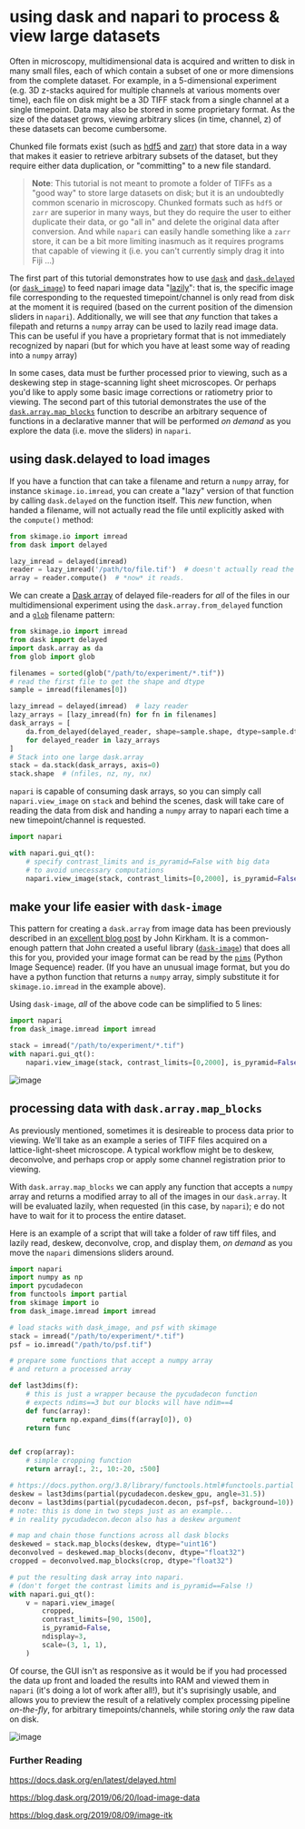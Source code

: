 # using dask and napari to process & view large datasets

Often in microscopy, multidimensional data is acquired and written to disk in many small files, each of which contain a subset of one or more dimensions from the complete dataset.  For example, in a 5-dimensional experiment (e.g. 3D z-stacks aquired for multiple channels at various moments over time), each file on disk might be a 3D TIFF stack from a single channel at a single timepoint.  Data may also be stored in some proprietary format.  As the size of the dataset grows, viewing arbitrary slices (in time, channel, z) of these datasets can become cumbersome.

Chunked file formats exist (such as [hdf5](https://support.hdfgroup.org/HDF5/) and [zarr](https://zarr.readthedocs.io/en/stable/)) that store data in a way that makes it easier to retrieve arbitrary subsets of the dataset, but they require either data duplication, or "committing" to a new file standard.

> **Note**: This tutorial is not meant to promote a folder of TIFFs as a "good way" to store large datasets on disk; but it is an undoubtedly common scenario in microscopy.  Chunked formats such as `hdf5` or `zarr` are superior in many ways, but they do require the user to either duplicate their data, or go "all in" and delete the original data after conversion.  And while `napari` can easily handle something like a `zarr` store, it can be a bit more limiting inasmuch as it requires programs that capable of viewing it (i.e. you can't currently simply drag it into Fiji ...)

The first part of this tutorial demonstrates how to use [`dask`](https://docs.dask.org/en/latest/) and [`dask.delayed`](https://docs.dask.org/en/latest/delayed.html) (or [`dask_image`](https://github.com/dask/dask-image)) to feed napari image data "[lazily](https://en.wikipedia.org/wiki/Lazy_evaluation)": that is, the specific image file corresponding to the requested timepoint/channel is only read from disk at the moment it is required (based on the current position of the dimension sliders in `napari`).  Additionally, we will see that *any* function that takes a filepath and returns a `numpy` array can be used to lazily read image data.  This can be useful if you have a proprietary format that is not immediately recognized by napari (but for which you have at least some way of reading into a `numpy` array)

In some cases, data must be further processed prior to viewing, such as a deskewing step in stage-scanning light sheet microscopes.  Or perhaps you'd like to apply some basic image corrections or ratiometry prior to viewing.  The second part of this tutorial demonstrates the use of the [`dask.array.map_blocks`](https://docs.dask.org/en/latest/array-api.html#dask.array.map_blocks) function to describe an arbitrary sequence of functions in a declarative manner that will be performed *on demand* as you explore the data (i.e. move the sliders) in `napari`.

## using dask.delayed to load images

If you have a function that can take a filename and return a `numpy` array, for instance `skimage.io.imread`, you can create a "lazy" version of that function by calling `dask.delayed` on the function itself.  This *new* function, when handed a filename, will not actually read the file until explicitly asked with the `compute()` method:

```python
from skimage.io import imread
from dask import delayed

lazy_imread = delayed(imread)
reader = lazy_imread('/path/to/file.tif')  # doesn't actually read the file
array = reader.compute()  # *now* it reads.
```

We can create a [Dask array](https://docs.dask.org/en/latest/array.html) of delayed file-readers for *all* of the files in our multidimensional experiment using the `dask.array.from_delayed` function and a [`glob`](https://docs.python.org/3/library/glob.html) filename pattern:

```python
from skimage.io import imread
from dask import delayed
import dask.array as da
from glob import glob

filenames = sorted(glob("/path/to/experiment/*.tif"))
# read the first file to get the shape and dtype
sample = imread(filenames[0])

lazy_imread = delayed(imread)  # lazy reader
lazy_arrays = [lazy_imread(fn) for fn in filenames]
dask_arrays = [
    da.from_delayed(delayed_reader, shape=sample.shape, dtype=sample.dtype)
    for delayed_reader in lazy_arrays
]
# Stack into one large dask.array
stack = da.stack(dask_arrays, axis=0)
stack.shape  # (nfiles, nz, ny, nx)
```

`napari` is capable of consuming dask arrays, so you can simply call `napari.view_image` on `stack` and behind the scenes, dask will take care of reading the data from disk and handing a `numpy` array to napari each time a new timepoint/channel is requested.

```python
import napari

with napari.gui_qt():
    # specify contrast_limits and is_pyramid=False with big data
    # to avoid unecessary computations
    napari.view_image(stack, contrast_limits=[0,2000], is_pyramid=False)
```

## make your life easier with `dask-image`

This pattern for creating a `dask.array` from image data has been previously described in an [excellent blog post](https://blog.dask.org/2019/06/20/load-image-data) by John Kirkham.  It is a common-enough pattern that John created a useful library ([`dask-image`](https://github.com/dask/dask-image)) that does all this for you, provided your image format can be read by the [`pims`](https://github.com/soft-matter/pims) (Python Image Sequence) reader.  (If you have an unusual image format, but you do have a python function that returns a `numpy` array, simply substitute it for `skimage.io.imread` in the example above).  

Using `dask-image`, *all* of the above code can be simplified to 5 lines:

```python
import napari
from dask_image.imread import imread

stack = imread("/path/to/experiment/*.tif")
with napari.gui_qt():
    napari.view_image(stack, contrast_limits=[0,2000], is_pyramid=False)

```

![image](./resources/dask1.gif)

## processing data with `dask.array.map_blocks`

As previously mentioned, sometimes it is desireable to process data prior to viewing. We'll take as an example a series of TIFF files acquired on a lattice-light-sheet microscope.  A typical workflow might be to deskew, deconvolve, and perhaps crop or apply some channel registration prior to viewing.

With `dask.array.map_blocks` we can apply any function that accepts a `numpy` array and returns a modified array to all of the images in our `dask.array`.  It will be evaluated lazily, when requested (in this case, by `napari`); e do not have to wait for it to process the entire dataset.

Here is an example of a script that will take a folder of raw tiff files, and lazily read, deskew, deconvolve, crop, and display them, *on demand* as you move the `napari` dimensions sliders around.

```python
import napari
import numpy as np
import pycudadecon
from functools import partial
from skimage import io
from dask_image.imread import imread

# load stacks with dask_image, and psf with skimage
stack = imread("/path/to/experiment/*.tif")
psf = io.imread("/path/to/psf.tif")

# prepare some functions that accept a numpy array
# and return a processed array

def last3dims(f):
    # this is just a wrapper because the pycudadecon function
    # expects ndims==3 but our blocks will have ndim==4
    def func(array):
        return np.expand_dims(f(array[0]), 0)
    return func


def crop(array):
    # simple cropping function
    return array[:, 2:, 10:-20, :500]

# https://docs.python.org/3.8/library/functools.html#functools.partial
deskew = last3dims(partial(pycudadecon.deskew_gpu, angle=31.5))
deconv = last3dims(partial(pycudadecon.decon, psf=psf, background=10))
# note: this is done in two steps just as an example...
# in reality pycudadecon.decon also has a deskew argument

# map and chain those functions across all dask blocks
deskewed = stack.map_blocks(deskew, dtype="uint16")
deconvolved = deskewed.map_blocks(deconv, dtype="float32")
cropped = deconvolved.map_blocks(crop, dtype="float32")

# put the resulting dask array into napari.
# (don't forget the contrast limits and is_pyramid==False !)
with napari.gui_qt():
    v = napari.view_image(
        cropped,
        contrast_limits=[90, 1500],
        is_pyramid=False,
        ndisplay=3,
        scale=(3, 1, 1),
    )

```

Of course, the GUI isn't as responsive as it would be if you had processed the data up front and loaded the results into RAM and viewed them in `napari` (it's doing a lot of work after all!), but it's suprisingly usable, and allows you to preview the result of a relatively complex processing pipeline *on-the-fly*, for arbitrary timepoints/channels, while storing *only* the raw data on disk.

![image](./resources/dask2.gif)

### Further Reading

<https://docs.dask.org/en/latest/delayed.html>

<https://blog.dask.org/2019/06/20/load-image-data>

<https://blog.dask.org/2019/08/09/image-itk>
